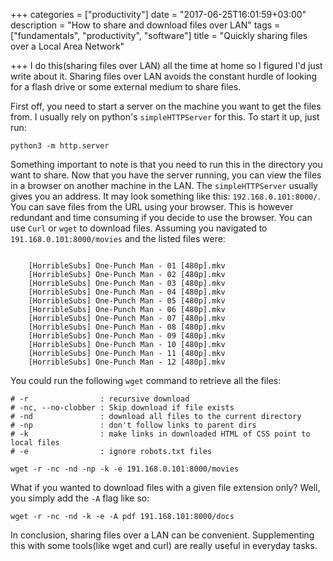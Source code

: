 +++
categories = ["productivity"]
date = "2017-06-25T16:01:59+03:00"
description = "How to share and download files over LAN"
tags = ["fundamentals", "productivity", "software"]
title = "Quickly sharing files over a Local Area Network"

+++
I do this(sharing files over LAN) all the time at home so I figured I'd just write about it. Sharing files over LAN avoids the constant hurdle of looking for a flash drive or some external medium to share files.

First off, you need to start a server on the machine you want to get the files from. I usually rely on python's `simpleHTTPServer` for this. To start it up, just run:

```
python3 -m http.server
```

Something important to note is that you need to run this in the directory you want to share. Now that you have the server running, you can view the files in a browser on another machine in the LAN. The `simpleHTTPServer` usually gives you an address. It may look something like this: `192.168.0.101:8000/`. You can save files from the URL using your browser. This is however redundant and time consuming if you decide to use the browser. You can use `Curl` or `wget` to download files. Assuming you navigated to `191.168.0.101:8000/movies` and the listed files were:
```

    [HorribleSubs] One-Punch Man - 01 [480p].mkv
    [HorribleSubs] One-Punch Man - 02 [480p].mkv
    [HorribleSubs] One-Punch Man - 03 [480p].mkv
    [HorribleSubs] One-Punch Man - 04 [480p].mkv
    [HorribleSubs] One-Punch Man - 05 [480p].mkv
    [HorribleSubs] One-Punch Man - 06 [480p].mkv
    [HorribleSubs] One-Punch Man - 07 [480p].mkv
    [HorribleSubs] One-Punch Man - 08 [480p].mkv
    [HorribleSubs] One-Punch Man - 09 [480p].mkv
    [HorribleSubs] One-Punch Man - 10 [480p].mkv
    [HorribleSubs] One-Punch Man - 11 [480p].mkv
    [HorribleSubs] One-Punch Man - 12 [480p].mkv

```
You could run the following `wget` command to retrieve all the files:

```
# -r                : recursive download
# -nc, --no-clobber : Skip download if file exists
# -nd               : download all files to the current directory
# -np               : don't follow links to parent dirs
# -k                : make links in downloaded HTML of CSS point to local files
# -e                : ignore robots.txt files

wget -r -nc -nd -np -k -e 191.168.0.101:8000/movies
```

What if you wanted to download files with a given file extension only? Well, you simply add the `-A` flag like so:

```
wget -r -nc -nd -k -e -A pdf 191.168.101:8000/docs
```

In conclusion, sharing files over a LAN can be convenient. Supplementing this with some tools(like wget and curl) are really useful in everyday tasks.
